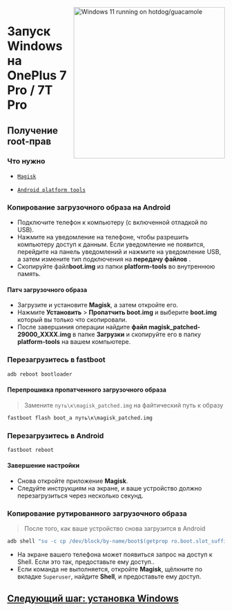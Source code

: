 <img align="right" src="https://github.com/n00b69/woa-op7/blob/main/op7.png" width="350" alt="Windows 11 running on hotdog/guacamole">

# Запуск Windows на OnePlus 7 Pro / 7T Pro

## Получение root-прав

### Что нужно
- [`Magisk`](https://github.com/topjohnwu/Magisk/releases/latest)

- [`Android platform tools`](https://developer.android.com/studio/releases/platform-tools)

### Копирование загрузочного образа на Android
- Подключите телефон к компьютеру (с включенной отладкой по USB).
- Нажмите на уведомление на телефоне, чтобы разрешить компьютеру доступ к данным. Если уведомление не появится, перейдите на панель уведомлений и нажмите на уведомление USB, а затем измените тип подключения на **передачу файлов** .
- Скопируйте файл**boot.img** из папки **platform-tools** во внутреннюю память.

#### Патч загрузочного образа
- Загрузите и установите **Magisk**, а затем откройте его.
- Нажмите **Установить** > **Пропатчить boot.img** и выберите **boot.img** который вы только что скопировали.
- После завершиния операции найдите **файл magisk_patched-29000_XXXX.img** в папке **Загрузки** и скопируйте его в папку **platform-tools** на вашем компьютере.

### Перезагрузитесь в fastboot
```cmd
adb reboot bootloader
```

#### Перепрошивка пропатченного загрузочного образа
> Замените `путь\к\magisk_patched.img` на файтический путь к образу
```cmd
fastboot flash boot_a путь\к\magisk_patched.img
```

### Перезагрузитесь в Android
```cmd
fastboot reboot
```

#### Завершение настройки
- Снова откройте приложение **Magisk**.
- Следуйте инструкциям на экране, и ваше устройство должно перезагрузиться через несколько секунд.

### Копирование рутированного загрузочного образа
> После того, как ваше устройство снова загрузится в Android
```cmd
adb shell "su -c cp /dev/block/by-name/boot$(getprop ro.boot.slot_suffix) /sdcard/rooted_boot.img" & adb pull /sdcard/rooted_boot.img
```
- На экране вашего телефона может появиться запрос на доступ к Shell. Если это так, предоставьте ему доступ..
- Если команда не выполняется, откройте **Magisk**, щёлкните по вкладке `Superuser`, найдите **Shell**, и предоставьте ему доступ.

## [Следующий шаг: установка Windows](3-install-ru.md)












































